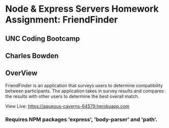 # Node & Express Servers Homework Assignment: FriendFinder
## UNC Coding Bootcamp
## Charles Bowden

## OverView

FriendFinder is an application that surveys users to determine compatibility between participants.  The application takes in survey results and compares the results with other users to determine the best overall match.  

View Live: https://aqueous-caverns-64579.herokuapp.com

### Requires NPM packages 'express', 'body-parser' and 'path'.
